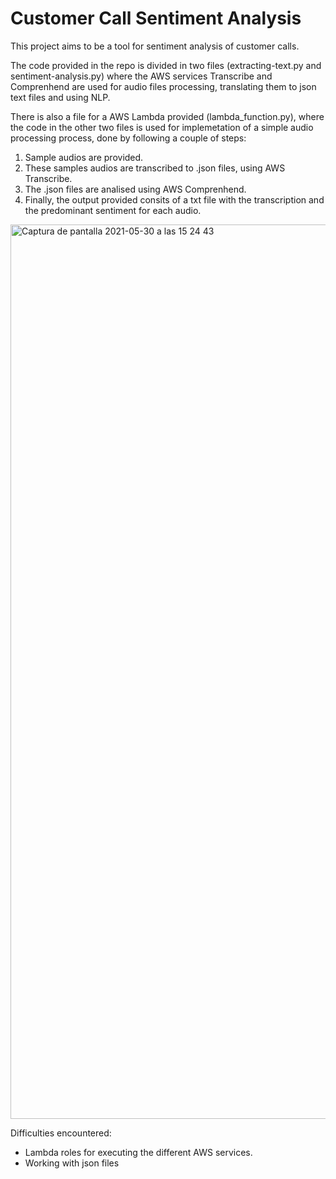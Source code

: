 # Customer Call Sentiment Analysis

This project aims to be a tool for sentiment analysis of customer calls. 

The code provided in the repo is divided in two files (extracting-text.py and sentiment-analysis.py) where the AWS services Transcribe and Comprenhend are used for audio files processing, translating them to json text files and using NLP. 

There is also a file for a AWS Lambda provided (lambda_function.py), where the code in the other two files is used for implemetation of a simple audio processing process, done by following a couple of steps:

1) Sample audios are provided.
2) These samples audios are transcribed to .json files, using AWS Transcribe.
3) The .json files are analised using AWS Comprenhend.
4) Finally, the output provided consits of a txt file with the transcription and the predominant sentiment for each audio.

<img width="1431" alt="Captura de pantalla 2021-05-30 a las 15 24 43" src="https://user-images.githubusercontent.com/32374880/120105926-33ca1b00-c15b-11eb-9693-47129de440cf.png">

Difficulties encountered:
- Lambda roles for executing the different AWS services.
- Working with json files

